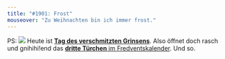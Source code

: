 ```yaml
---
title: "#1901: Frost"
mouseover: "Zu Weihnachten bin ich immer frost."
---
```


PS:
<a href="http://www.fonflatter.de/advent10"><img src="http://www.fonflatter.de/adv10/erfindungen_s.png"></a>
Heute ist <a href="http://www.fonflatter.de/kalender"><strong>Tag des verschmitzten Grinsens</strong></a>. Also öffnet doch rasch und gnihihi!end das <a href="http://www.fonflatter.de/advent10"><strong>dritte Türchen</strong> im Fredventskalender</a>. 
Und so.

